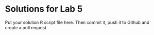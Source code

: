 # Solutions for Lab 5
Put your solution R script file here. Then commit it, push it to Github 
and create a pull request.